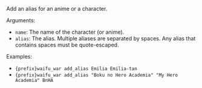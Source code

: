 Add an alias for an anime or a character.

Arguments:
* `name`: The name of the character (or anime).
* `alias`: The alias. Multiple aliases are separated by spaces. Any alias that contains spaces must be quote-escaped.

Examples:
* `{prefix}waifu_war add_alias Emilia Emilia-tan`
* `{prefix}waifu_war add_alias "Boku no Hero Academia" "My Hero Academia" BnHA`
